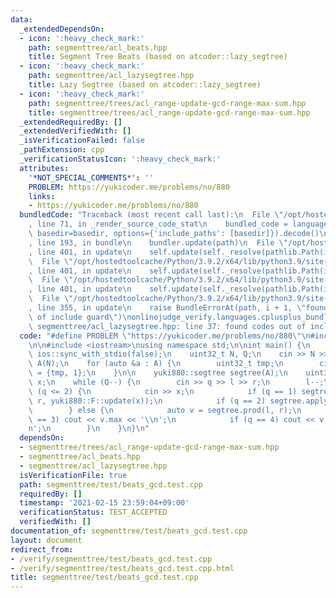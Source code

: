 ```yaml
---
data:
  _extendedDependsOn:
  - icon: ':heavy_check_mark:'
    path: segmenttree/acl_beats.hpp
    title: Segment Tree Beats (based on atcoder::lazy_segtree)
  - icon: ':heavy_check_mark:'
    path: segmenttree/acl_lazysegtree.hpp
    title: Lazy Segtree (based on atcoder::lazy_segtree)
  - icon: ':heavy_check_mark:'
    path: segmenttree/trees/acl_range-update-gcd-range-max-sum.hpp
    title: segmenttree/trees/acl_range-update-gcd-range-max-sum.hpp
  _extendedRequiredBy: []
  _extendedVerifiedWith: []
  _isVerificationFailed: false
  _pathExtension: cpp
  _verificationStatusIcon: ':heavy_check_mark:'
  attributes:
    '*NOT_SPECIAL_COMMENTS*': ''
    PROBLEM: https://yukicoder.me/problems/no/880
    links:
    - https://yukicoder.me/problems/no/880
  bundledCode: "Traceback (most recent call last):\n  File \"/opt/hostedtoolcache/Python/3.9.2/x64/lib/python3.9/site-packages/onlinejudge_verify/documentation/build.py\"\
    , line 71, in _render_source_code_stat\n    bundled_code = language.bundle(stat.path,\
    \ basedir=basedir, options={'include_paths': [basedir]}).decode()\n  File \"/opt/hostedtoolcache/Python/3.9.2/x64/lib/python3.9/site-packages/onlinejudge_verify/languages/cplusplus.py\"\
    , line 193, in bundle\n    bundler.update(path)\n  File \"/opt/hostedtoolcache/Python/3.9.2/x64/lib/python3.9/site-packages/onlinejudge_verify/languages/cplusplus_bundle.py\"\
    , line 401, in update\n    self.update(self._resolve(pathlib.Path(included), included_from=path))\n\
    \  File \"/opt/hostedtoolcache/Python/3.9.2/x64/lib/python3.9/site-packages/onlinejudge_verify/languages/cplusplus_bundle.py\"\
    , line 401, in update\n    self.update(self._resolve(pathlib.Path(included), included_from=path))\n\
    \  File \"/opt/hostedtoolcache/Python/3.9.2/x64/lib/python3.9/site-packages/onlinejudge_verify/languages/cplusplus_bundle.py\"\
    , line 401, in update\n    self.update(self._resolve(pathlib.Path(included), included_from=path))\n\
    \  File \"/opt/hostedtoolcache/Python/3.9.2/x64/lib/python3.9/site-packages/onlinejudge_verify/languages/cplusplus_bundle.py\"\
    , line 355, in update\n    raise BundleErrorAt(path, i + 1, \"found codes out\
    \ of include guard\")\nonlinejudge_verify.languages.cplusplus_bundle.BundleErrorAt:\
    \ segmenttree/acl_lazysegtree.hpp: line 37: found codes out of include guard\n"
  code: "#define PROBLEM \"https://yukicoder.me/problems/no/880\"\n#include \"../trees/acl_range-update-gcd-range-max-sum.hpp\"\
    \n\n#include <iostream>\nusing namespace std;\n\nint main() {\n    cin.tie(nullptr),\
    \ ios::sync_with_stdio(false);\n    uint32_t N, Q;\n    cin >> N >> Q;\n    vector<yuki880::S>\
    \ A(N);\n    for (auto &a : A) {\n        uint32_t tmp;\n        cin >> tmp, a\
    \ = {tmp, 1};\n    }\n\n    yuki880::segtree segtree(A);\n    uint32_t q, l, r,\
    \ x;\n    while (Q--) {\n        cin >> q >> l >> r;\n        l--;\n        if\
    \ (q <= 2) {\n            cin >> x;\n            if (q == 1) segtree.apply(l,\
    \ r, yuki880::F::update(x));\n            if (q == 2) segtree.apply(l, r, yuki880::F::gcd(x));\n\
    \        } else {\n            auto v = segtree.prod(l, r);\n            if (q\
    \ == 3) cout << v.max << '\\n';\n            if (q == 4) cout << v.sum << '\\\
    n';\n        }\n    }\n}\n"
  dependsOn:
  - segmenttree/trees/acl_range-update-gcd-range-max-sum.hpp
  - segmenttree/acl_beats.hpp
  - segmenttree/acl_lazysegtree.hpp
  isVerificationFile: true
  path: segmenttree/test/beats_gcd.test.cpp
  requiredBy: []
  timestamp: '2021-02-15 23:59:04+09:00'
  verificationStatus: TEST_ACCEPTED
  verifiedWith: []
documentation_of: segmenttree/test/beats_gcd.test.cpp
layout: document
redirect_from:
- /verify/segmenttree/test/beats_gcd.test.cpp
- /verify/segmenttree/test/beats_gcd.test.cpp.html
title: segmenttree/test/beats_gcd.test.cpp
---
```

